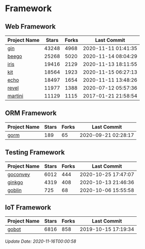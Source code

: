# Framework

## Web Framework
| Project Name | Stars | Forks | Last Commit |
| ------------ | ----- | ----- | ----------- |
| [gin](https://github.com/gin-gonic/gin) | 43248 | 4968 | 2020-11-11 01:41:35 |
| [beego](https://github.com/astaxie/beego) | 25268 | 5020 | 2020-11-14 08:04:29 |
| [iris](https://github.com/kataras/iris) | 19416 | 2129 | 2020-11-13 18:11:55 |
| [kit](https://github.com/go-kit/kit) | 18564 | 1923 | 2020-11-15 06:27:13 |
| [echo](https://github.com/labstack/echo) | 18497 | 1654 | 2020-11-11 13:48:26 |
| [revel](https://github.com/revel/revel) | 11977 | 1388 | 2020-07-12 05:57:36 |
| [martini](https://github.com/go-martini/martini) | 11129 | 1115 | 2017-01-21 21:58:54 |

## ORM Framework
| Project Name | Stars | Forks | Last Commit |
| ------------ | ----- | ----- | ----------- |
| [gorm](https://github.com/jinzhu/gorm) | 189 | 65 | 2020-09-21 02:28:17 |

## Testing Framework
| Project Name | Stars | Forks | Last Commit |
| ------------ | ----- | ----- | ----------- |
| [goconvey](https://github.com/smartystreets/goconvey) | 6012 | 444 | 2020-10-25 17:47:07 |
| [ginkgo](https://github.com/onsi/ginkgo) | 4319 | 408 | 2020-10-13 21:46:36 |
| [goblin](https://github.com/franela/goblin) | 725 | 68 | 2020-10-06 15:55:58 |

## IoT Framework
| Project Name | Stars | Forks | Last Commit |
| ------------ | ----- | ----- | ----------- |
| [gobot](https://github.com/hybridgroup/gobot) | 6816 | 858 | 2019-10-15 17:19:34 |

*Update Date: 2020-11-16T00:00:58*